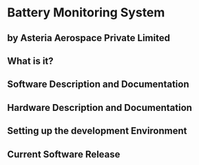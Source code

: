
#                           Battery Monitoring System
##						   by Asteria Aerospace Private Limited
						   
##  What is it?
    	
##  Software Description and Documentation
      
##  Hardware Description and Documentation
  
##  Setting up the development Environment
    
##  Current Software Release	
